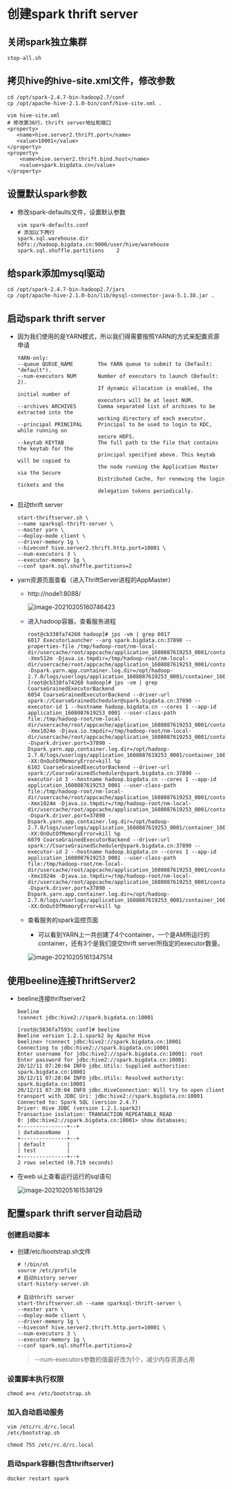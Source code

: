 # 创建spark thrift server

## 关闭spark独立集群

`stop-all.sh`

## 拷贝hive的hive-site.xml文件，修改参数

```shell
cd /opt/spark-2.4.7-bin-hadoop2.7/conf
cp /opt/apache-hive-2.1.0-bin/conf/hive-site.xml .
```

```shell
vim hive-site.xml
# 修改第36行，thrift server地址和端口
<property>
   <name>hive.server2.thrift.port</name>
   <value>10001</value>
</property>
<property>
    <name>hive.server2.thrift.bind.host</name>
    <value>spark.bigdata.cn</value>
</property>
```

## 设置默认spark参数

- 修改spark-defaults文件，设置默认参数

  ```shell
  vim spark-defaults.conf
  # 添加以下两行
  spark.sql.warehouse.dir         hdfs://hadoop.bigdata.cn:9000/user/hive/warehouse
  spark.sql.shuffle.partitions    2
  ```

## 给spark添加mysql驱动

```shell
cd /opt/spark-2.4.7-bin-hadoop2.7/jars
cp /opt/apache-hive-2.1.0-bin/lib/mysql-connector-java-5.1.38.jar .
```

## 启动spark thrift server

- 因为我们使用的是YARN模式，所以我们得需要按照YARN的方式来配置资源申请

  ```shell
  YARN-only:
  --queue QUEUE_NAME        The YARN queue to submit to (Default: "default").
  --num-executors NUM       Number of executors to launch (Default: 2).
                            If dynamic allocation is enabled, the initial number of
                            executors will be at least NUM.
  --archives ARCHIVES       Comma separated list of archives to be extracted into the
                            working directory of each executor.
  --principal PRINCIPAL     Principal to be used to login to KDC, while running on
                            secure HDFS.
  --keytab KEYTAB           The full path to the file that contains the keytab for the
                            principal specified above. This keytab will be copied to
                            the node running the Application Master via the Secure
                            Distributed Cache, for renewing the login tickets and the
                            delegation tokens periodically.
  ```

- 启动thrift server

  ```shell
  start-thriftserver.sh \
  --name sparksql-thrift-server \
  --master yarn \
  --deploy-mode client \
  --driver-memory 1g \
  --hiveconf hive.server2.thrift.http.port=10001 \
  --num-executors 3 \
  --executor-memory 1g \
  --conf spark.sql.shuffle.partitions=2
  ```

- yarn资源页面查看（进入ThriftServer进程的AppMaster）

  - http://node1:8088/

    ![image-20210205160746423](images/image-20210205160746423.png)

  - 进入hadoop容器，查看服务进程

    ```shell
    root@cb338fa74260 hadoop]# jps -vm | grep 6017   
    6017 ExecutorLauncher --arg spark.bigdata.cn:37890 --properties-file /tmp/hadoop-root/nm-local-dir/usercache/root/appcache/application_1608087619253_0001/container_1608087619253_0001_01_000001/__spark_conf__/__spark_conf__.properties -Xmx512m -Djava.io.tmpdir=/tmp/hadoop-root/nm-local-dir/usercache/root/appcache/application_1608087619253_0001/container_1608087619253_0001_01_000001/tmp -Dspark.yarn.app.container.log.dir=/opt/hadoop-2.7.0/logs/userlogs/application_1608087619253_0001/container_1608087619253_0001_01_000001
    [root@cb338fa74260 hadoop]# jps -vm | grep CoarseGrainedExecutorBackend
    6054 CoarseGrainedExecutorBackend --driver-url spark://CoarseGrainedScheduler@spark.bigdata.cn:37890 --executor-id 1 --hostname hadoop.bigdata.cn --cores 1 --app-id application_1608087619253_0001 --user-class-path file:/tmp/hadoop-root/nm-local-dir/usercache/root/appcache/application_1608087619253_0001/container_1608087619253_0001_01_000002/__app__.jar -Xmx1024m -Djava.io.tmpdir=/tmp/hadoop-root/nm-local-dir/usercache/root/appcache/application_1608087619253_0001/container_1608087619253_0001_01_000002/tmp -Dspark.driver.port=37890 -Dspark.yarn.app.container.log.dir=/opt/hadoop-2.7.0/logs/userlogs/application_1608087619253_0001/container_1608087619253_0001_01_000002 -XX:OnOutOfMemoryError=kill %p
    6102 CoarseGrainedExecutorBackend --driver-url spark://CoarseGrainedScheduler@spark.bigdata.cn:37890 --executor-id 3 --hostname hadoop.bigdata.cn --cores 1 --app-id application_1608087619253_0001 --user-class-path file:/tmp/hadoop-root/nm-local-dir/usercache/root/appcache/application_1608087619253_0001/container_1608087619253_0001_01_000004/__app__.jar -Xmx1024m -Djava.io.tmpdir=/tmp/hadoop-root/nm-local-dir/usercache/root/appcache/application_1608087619253_0001/container_1608087619253_0001_01_000004/tmp -Dspark.driver.port=37890 -Dspark.yarn.app.container.log.dir=/opt/hadoop-2.7.0/logs/userlogs/application_1608087619253_0001/container_1608087619253_0001_01_000004 -XX:OnOutOfMemoryError=kill %p
    6079 CoarseGrainedExecutorBackend --driver-url spark://CoarseGrainedScheduler@spark.bigdata.cn:37890 --executor-id 2 --hostname hadoop.bigdata.cn --cores 1 --app-id application_1608087619253_0001 --user-class-path file:/tmp/hadoop-root/nm-local-dir/usercache/root/appcache/application_1608087619253_0001/container_1608087619253_0001_01_000003/__app__.jar -Xmx1024m -Djava.io.tmpdir=/tmp/hadoop-root/nm-local-dir/usercache/root/appcache/application_1608087619253_0001/container_1608087619253_0001_01_000003/tmp -Dspark.driver.port=37890 -Dspark.yarn.app.container.log.dir=/opt/hadoop-2.7.0/logs/userlogs/application_1608087619253_0001/container_1608087619253_0001_01_000003 -XX:OnOutOfMemoryError=kill %p
    ```

  - 查看服务的spark监控页面

    - 可以看到YARN上一共创建了4个container，一个是AM所运行的container，还有3个是我们提交thrift server所指定的executor数量。

    ![image-20210205161347514](images/image-20210205161347514.png)

## 使用beeline连接ThriftServer2

- beeline连接thriftserver2

  ```shell
  beeline
  !connect jdbc:hive2://spark.bigdata.cn:10001
  
  [root@c5836fa7593c conf]# beeline
  Beeline version 1.2.1.spark2 by Apache Hive
  beeline> !connect jdbc:hive2://spark.bigdata.cn:10001
  Connecting to jdbc:hive2://spark.bigdata.cn:10001
  Enter username for jdbc:hive2://spark.bigdata.cn:10001: root
  Enter password for jdbc:hive2://spark.bigdata.cn:10001: 
  20/12/11 07:20:04 INFO jdbc.Utils: Supplied authorities: spark.bigdata.cn:10001
  20/12/11 07:20:04 INFO jdbc.Utils: Resolved authority: spark.bigdata.cn:10001
  20/12/11 07:20:04 INFO jdbc.HiveConnection: Will try to open client transport with JDBC Uri: jdbc:hive2://spark.bigdata.cn:10001
  Connected to: Spark SQL (version 2.4.7)
  Driver: Hive JDBC (version 1.2.1.spark2)
  Transaction isolation: TRANSACTION_REPEATABLE_READ
  0: jdbc:hive2://spark.bigdata.cn:10001> show databases;
  +---------------+--+
  | databaseName  |
  +---------------+--+
  | default       |
  | test          |
  +---------------+--+
  2 rows selected (0.719 seconds)
  ```

  

- 在web ui上查看运行运行的sql语句

  ![image-20210205161538129](images/image-20210205161538129.png)

## 配置spark thrift server自动启动

### 创建启动脚本

- 创建/etc/bootstrap.sh文件

  ```shell
  # !/bin/sh
  source /etc/profile
  # 启动history server
  start-history-server.sh 
  
  # 启动thrift server
  start-thriftserver.sh --name sparksql-thrift-server \
  --master yarn \
  --deploy-mode client \
  --driver-memory 1g \
  --hiveconf hive.server2.thrift.http.port=10001 \
  --num-executors 3 \
  --executor-memory 1g \
  --conf spark.sql.shuffle.partitions=2
  ```

  > --num-executors参数的值最好改为1个，减少内存资源占用

### 设置脚本执行权限

`chmod a+x /etc/bootstrap.sh`

### 加入自动启动服务

```shell
vim /etc/rc.d/rc.local 
/etc/bootstrap.sh

chmod 755 /etc/rc.d/rc.local 
```

### 启动spark容器(包含thriftserver)

`docker restart spark`

